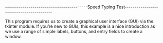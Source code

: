 ------------------------------------------Speed Typing Test-----------------------------------------

This program requires us to create a graphical user interface (GUI) via the tkinter module. If you’re new to GUIs, this example is a nice introduction as we use a range of simple labels, buttons, and entry fields to create a window.
